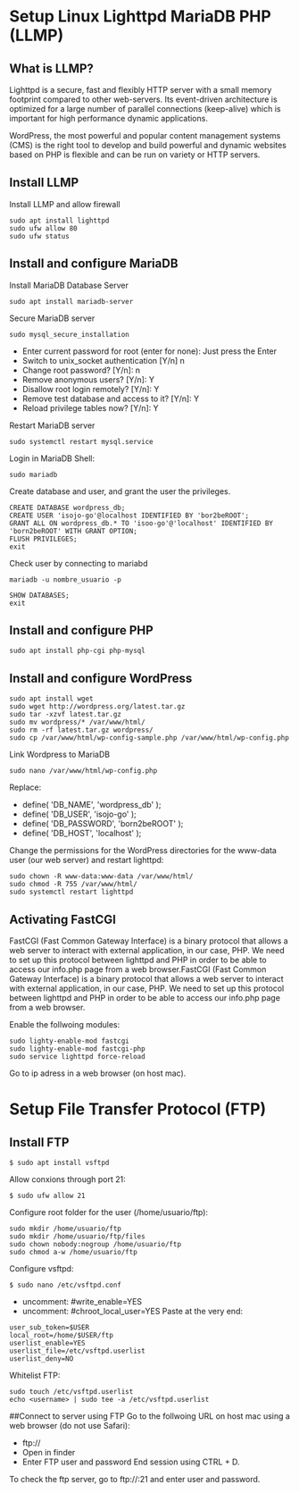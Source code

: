 # Setup Linux Lighttpd MariaDB PHP (LLMP)
## What is LLMP?
Lighttpd is a  secure, fast and flexibly HTTP server with a small memory footprint compared to other web-servers. Its event-driven architecture is optimized for a large number of parallel connections (keep-alive) which is important for high performance dynamic applications.

WordPress, the most powerful and popular content management systems (CMS) is the right tool to develop and build powerful and dynamic websites based on PHP is flexible and can be run on variety or HTTP servers.
## Install LLMP
Install LLMP and allow firewall
```console
sudo apt install lighttpd
sudo ufw allow 80
sudo ufw status
```
## Install and configure MariaDB
Install MariaDB Database Server
```console
sudo apt install mariadb-server
```
Secure MariaDB server
```console
sudo mysql_secure_installation
```
- Enter current password for root (enter for none): Just press the Enter
- Switch to unix_socket authentication [Y/n] n
- Change root password? [Y/n]: n
- Remove anonymous users? [Y/n]: Y
- Disallow root login remotely? [Y/n]: Y
- Remove test database and access to it? [Y/n]:  Y
- Reload privilege tables now? [Y/n]:  Y

Restart MariaDB server
```console
sudo systemctl restart mysql.service
```
Login in MariaDB Shell:
```console
sudo mariadb
```
Create database and user, and grant the user the privileges.
```console
CREATE DATABASE wordpress_db;
CREATE USER 'isojo-go'@localhost IDENTIFIED BY 'bor2beROOT';
GRANT ALL ON wordpress_db.* TO 'isoo-go'@'localhost' IDENTIFIED BY 'born2beROOT' WITH GRANT OPTION;
FLUSH PRIVILEGES;
exit
```
Check user by connecting to mariabd
```console
mariadb -u nombre_usuario -p
```
```console
SHOW DATABASES;
exit
```
## Install and configure PHP
```console
sudo apt install php-cgi php-mysql
```
## Install and configure WordPress
```console
sudo apt install wget
sudo wget http://wordpress.org/latest.tar.gz
sudo tar -xzvf latest.tar.gz
sudo mv wordpress/* /var/www/html/
sudo rm -rf latest.tar.gz wordpress/
sudo cp /var/www/html/wp-config-sample.php /var/www/html/wp-config.php
```
Link Wordpress to MariaDB
```console
sudo nano /var/www/html/wp-config.php
```
Replace:
- define( 'DB_NAME', 'wordpress_db' );
- define( 'DB_USER', 'isojo-go' );
- define( 'DB_PASSWORD', 'born2beROOT' );
- define( 'DB_HOST', 'localhost' );

Change the permissions for the WordPress directories for the www-data user (our web server) and restart lighttpd:
```console
sudo chown -R www-data:www-data /var/www/html/
sudo chmod -R 755 /var/www/html/
sudo systemctl restart lighttpd
```

## Activating FastCGI
FastCGI (Fast Common Gateway Interface) is a binary protocol that allows a web server to interact with external application, in our case, PHP. We need to set up this protocol between lighttpd and PHP in order to be able to access our info.php page from a web browser.FastCGI (Fast Common Gateway Interface) is a binary protocol that allows a web server to interact with external application, in our case, PHP. We need to set up this protocol between lighttpd and PHP in order to be able to access our info.php page from a web browser.

Enable the follwoing modules:
```console
sudo lighty-enable-mod fastcgi
sudo lighty-enable-mod fastcgi-php
sudo service lighttpd force-reload
```
Go to ip adress in a web browser (on host mac).

# Setup File Transfer Protocol (FTP)
## Install FTP
```console
$ sudo apt install vsftpd
```
Allow conxions through port 21:
```console
$ sudo ufw allow 21
```
Configure root folder for the user (/home/usuario/ftp):
```console
sudo mkdir /home/usuario/ftp
sudo mkdir /home/usuario/ftp/files
sudo chown nobody:nogroup /home/usuario/ftp
sudo chmod a-w /home/usuario/ftp
```
Configure vsftpd:
```console
$ sudo nano /etc/vsftpd.conf
```
- uncomment: #write_enable=YES
- uncomment: #chroot_local_user=YES
Paste at the very end:
```console
user_sub_token=$USER
local_root=/home/$USER/ftp
userlist_enable=YES
userlist_file=/etc/vsftpd.userlist
userlist_deny=NO
```
Whitelist FTP:
```console
sudo touch /etc/vsftpd.userlist
echo <username> | sudo tee -a /etc/vsftpd.userlist
```

##Connect to server using FTP
Go to the follwoing URL on host mac using a web browser (do not use Safari):
- ftp://<ip-address>
- Open in finder
- Enter FTP user and password
End session using CTRL + D.
	
To check the ftp server, go to ftp://<ip-address>:21 and enter user and password.
